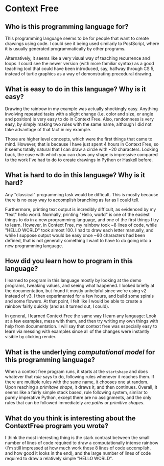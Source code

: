 # Context Free

##  Who is this programming language for?
This programming language seems to be for people that want to create drawings
using code. I could see it being used similarly to PostScript, where it is
usually generated programmatically by other programs. 

Alternatively, it seems like a very visual way of teaching recurrence and
loops. I could see the newer version (with more familiar syntax) as a good
teaching tool that could have been introduced, say, halfway through CS 5,
instead of turtle graphics as a way of demonstrating procedural drawing.


## What is easy to do in this language? Why is it easy?
Drawing the rainbow in my example was actually shockingly easy. Anything
involving repeated tasks with a slight change (i.e. color and size, or angle
and position) is very easy to do in Context Free. Also, randomness is very
easy, by simply making two rules with the same name, although I did not take
advantage of that fact in my example.

Those are higher level concepts, which were the first things that came to mind.
However, that is because I have just spent 4 hours in Context Free, so it seems
totally natural that I can draw a circle with ~20 characters. Looking back, the
ease with which you can draw any shape is impressive compared to the work I've
had to do to create drawings in Python or Haskell before. 


## What is hard to do in this language? Why is it hard?
Any "classical" programming task would be difficult. This is mostly because
there is no easy way to accomplish branching as far as I could tell. 

Furthermore, printing text output is incredibly difficult, as evidenced by my
"text" hello world. Normally, printing "Hello, world" is one of the easiest
things to do in a new programming language, and one of the first things I try
to learn. However, in Context Free, my rainbow took ~8 lines of code, while
"HELLO WORLD" took almost 100. I had to draw each letter manually, and while I
suppose output would be easy once ~60 characters had been defined, that is not
generally something I want to have to do going into a new programming language.


## How did you learn how to program in this language?
I learned to program in this language mostly by looking at the demo programs,
tweaking values, and seeing what happened. I looked briefly at the
documentation, but found it mostly unhelpful since we're using v2 instead of
v3. I then experimented for a few hours, and build some spirals and some
flowers. At that point, I felt like I would be able to create a rainbow fairly
quickly (and as it turned out, I could).

In general, I learned Context Free the same way I learn any language: Look at a
few examples, mess with them, and then try writing my own things with help from
documentation. I will say that context free was especially easy to learn via
messing with examples since all of the changes were instantly visible by
clicking render.


## What is the underlying _computational model_ for this programming language? 
When a context free program runs, it starts at the `startshape` and does
whatever that _rule_ says to do, following rules whenever it reaches them. If
there are multiple rules with the same name, it chooses one at random. Upon
reaching a _primitave shape_, it draws it, and then continues. Overall, it
seems like a fairly simple stack based, rule following system, similar to
purely imperative Python, except there are no assignments, and the only rules
that can be followed immediately are _paths_ or _primitive shapes_.


## What do you think is interesting about the ContextFree program you wrote?
I think the most interesting thing is the stark contrast between the small
number of lines of code required to draw a computationally intense rainbow (I'm
still impressed at how much work those 8 lines of code accomplish, and how good
it looks in the end), and the large number of lines of code required to draw a
relatively simple "HELLO WORLD". 
